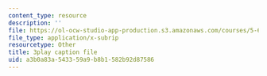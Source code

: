 ```yaml
---
content_type: resource
description: ''
file: https://ol-ocw-studio-app-production.s3.amazonaws.com/courses/5-61-physical-chemistry-fall-2017/a3b0a83a543359a9b8b1582b92d87586_6ROuKtm5zds.vtt
file_type: application/x-subrip
resourcetype: Other
title: 3play caption file
uid: a3b0a83a-5433-59a9-b8b1-582b92d87586
---
```

